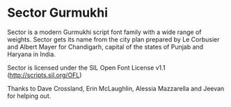 # Sector Gurmukhi
Sector is a modern Gurmukhi script font family with a wide range of weights. Sector gets its name from the city plan prepared by Le Corbusier and Albert Mayer for Chandigarh, capital of the states of Punjab and Haryana in India.

Sector is licensed under the SIL Open Font License v1.1 (http://scripts.sil.org/OFL)

Thanks to Dave Crossland, Erin McLaughlin, Alessia Mazzarella and Jeevan for helping out.
